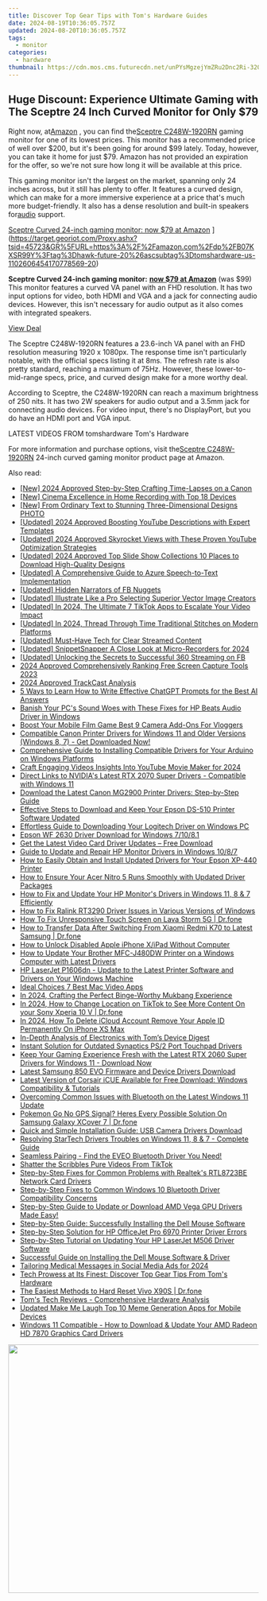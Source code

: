 ```yaml
---
title: Discover Top Gear Tips with Tom's Hardware Guides
date: 2024-08-19T10:36:05.757Z
updated: 2024-08-20T10:36:05.757Z
tags:
  - monitor
categories:
  - hardware
thumbnail: https://cdn.mos.cms.futurecdn.net/unPYsMgzejYmZRu2Dnc2Ri-320-80.jpg
---
```


## Huge Discount: Experience Ultimate Gaming with The Sceptre 24 Inch Curved Monitor for Only $79

Right now, at[Amazon](https://tools.techidaily.com) , you can find the[Sceptre C248W-1920RN](https://target.georiot.com/Proxy.ashx?tsid=45723&GR%5FURL=https%3A%2F%2Famazon.com%2Fdp%2FB07KXSR99Y%3Ftag%3Dhawk-future-20%26ascsubtag%3Dtomshardware-us-1754812550838852581-20) gaming monitor for one of its lowest prices. This monitor has a recommended price of well over $200, but it's been going for around $99 lately. Today, however, you can take it home for just $79\. Amazon has not provided an expiration for the offer, so we're not sure how long it will be available at this price.

 This gaming monitor isn't the largest on the market, spanning only 24 inches across, but it still has plenty to offer. It features a curved design, which can make for a more immersive experience at a price that's much more budget-friendly. It also has a dense resolution and built-in speakers for[audio](https://tools.techidaily.com) support.

[Sceptre Curved 24-inch gaming monitor: now $79 at Amazon](https://cdn.mos.cms.futurecdn.net/FYwoeiQXFq3yf6yKBUXMEm-200-100.jpg "Sceptre Curved 24-inch gaming monitor: now $79 at Amazon") ](https://target.georiot.com/Proxy.ashx?tsid=45723&GR%5FURL=https%3A%2F%2Famazon.com%2Fdp%2FB07KXSR99Y%3Ftag%3Dhawk-future-20%26ascsubtag%3Dtomshardware-us-1102606454170778569-20)

**Sceptre Curved 24-inch gaming monitor:** [**now $79 at Amazon**](https://target.georiot.com/Proxy.ashx?tsid=45723&GR%5FURL=https%3A%2F%2Famazon.com%2Fdp%2FB07KXSR99Y%3Ftag%3Dhawk-future-20%26ascsubtag%3Dtomshardware-us-3447313894328832634-20) (was $99)  
 This monitor features a curved VA panel with an FHD resolution. It has two input options for video, both HDMI and VGA and a jack for connecting audio devices. However, this isn't necessary for audio output as it also comes with integrated speakers.

[View Deal](https://target.georiot.com/Proxy.ashx?tsid=45723&GR%5FURL=https%3A%2F%2Famazon.com%2Fdp%2FB07KXSR99Y%3Ftag%3Dhawk-future-20%26ascsubtag%3Dtomshardware-us-1102606454170778569-20)

 The Sceptre C248W-1920RN features a 23.6-inch VA panel with an FHD resolution measuring 1920 x 1080px. The response time isn't particularly notable, with the official specs listing it at 8ms. The refresh rate is also pretty standard, reaching a maximum of 75Hz. However, these lower-to-mid-range specs, price, and curved design make for a more worthy deal.

 According to Sceptre, the C248W-1920RN can reach a maximum brightness of 250 nits. It has two 2W speakers for audio output and a 3.5mm jack for connecting audio devices. For video input, there's no DisplayPort, but you do have an HDMI port and VGA input.

 LATEST VIDEOS FROM tomshardware Tom's Hardware

 For more information and purchase options, visit the[Sceptre C248W-1920RN](https://target.georiot.com/Proxy.ashx?tsid=45723&GR%5FURL=https%3A%2F%2Famazon.com%2Fdp%2FB07KXSR99Y%3Ftag%3Dhawk-future-20%26ascsubtag%3Dtomshardware-us-1754812550838852581-20) 24-inch curved gaming monitor product page at Amazon.

<ins class="adsbygoogle"
     style="display:block"
     data-ad-format="autorelaxed"
     data-ad-client="ca-pub-7571918770474297"
     data-ad-slot="1223367746"></ins>



<ins class="adsbygoogle"
     style="display:block"
     data-ad-client="ca-pub-7571918770474297"
     data-ad-slot="8358498916"
     data-ad-format="auto"
     data-full-width-responsive="true"></ins>

<span class="atpl-alsoreadstyle">Also read:</span>
<div><ul>
<li><a href="https://vp-tips.techidaily.com/new-2024-approved-step-by-step-crafting-time-lapses-on-a-canon/"><u>[New] 2024 Approved  Step-by-Step  Crafting Time-Lapses on a Canon</u></a></li>
<li><a href="https://fox-links.techidaily.com/new-cinema-excellence-in-home-recording-with-top-18-devices/"><u>[New] Cinema Excellence in Home Recording with Top 18 Devices</u></a></li>
<li><a href="https://fox-cloud.techidaily.com/new-from-ordinary-text-to-stunning-three-dimensional-designs-photo/"><u>[New] From Ordinary Text to Stunning Three-Dimensional Designs PHOTO</u></a></li>
<li><a href="https://facebook-record-videos.techidaily.com/updated-2024-approved-boosting-youtube-descriptions-with-expert-templates/"><u>[Updated] 2024 Approved  Boosting YouTube Descriptions with Expert Templates</u></a></li>
<li><a href="https://youtube-sure.techidaily.com/ed-2024-approved-skyrocket-views-with-these-proven-youtube-optimization-strategies/"><u>[Updated] 2024 Approved  Skyrocket Views with These Proven YouTube Optimization Strategies</u></a></li>
<li><a href="https://vp-tips.techidaily.com/updated-2024-approved-top-slide-show-collections-10-places-to-download-high-quality-designs/"><u>[Updated] 2024 Approved  Top Slide Show Collections  10 Places to Download High-Quality Designs</u></a></li>
<li><a href="https://extra-resources.techidaily.com/updated-a-comprehensive-guide-to-azure-speech-to-text-implementation/"><u>[Updated] A Comprehensive Guide to Azure Speech-to-Text Implementation</u></a></li>
<li><a href="https://facebook-video-content.techidaily.com/updated-hidden-narrators-of-fb-nuggets/"><u>[Updated] Hidden Narrators of FB Nuggets</u></a></li>
<li><a href="https://some-knowledge.techidaily.com/updated-illustrate-like-a-pro-selecting-superior-vector-image-creators/"><u>[Updated] Illustrate Like a Pro  Selecting Superior Vector Image Creators</u></a></li>
<li><a href="https://tiktok-videos.techidaily.com/updated-in-2024-the-ultimate-7-tiktok-apps-to-escalate-your-video-impact/"><u>[Updated] In 2024, The Ultimate 7 TikTok Apps to Escalate Your Video Impact</u></a></li>
<li><a href="https://tiktok-video-files.techidaily.com/updated-in-2024-thread-through-time-traditional-stitches-on-modern-platforms/"><u>[Updated] In 2024, Thread Through Time  Traditional Stitches on Modern Platforms</u></a></li>
<li><a href="https://some-skills.techidaily.com/updated-must-have-tech-for-clear-streamed-content/"><u>[Updated] Must-Have Tech for Clear Streamed Content</u></a></li>
<li><a href="https://screen-mirroring-recording.techidaily.com/updated-snippetsnapper-a-close-look-at-micro-recorders-for-2024/"><u>[Updated] SnippetSnapper  A Close Look at Micro-Recorders for 2024</u></a></li>
<li><a href="https://facebook-video-files.techidaily.com/updated-unlocking-the-secrets-to-successful-360-streaming-on-fb/"><u>[Updated] Unlocking the Secrets to Successful 360 Streaming on FB</u></a></li>
<li><a href="https://on-screen-recording.techidaily.com/2024-approved-comprehensively-ranking-free-screen-capture-tools-2023/"><u>2024 Approved  Comprehensively Ranking Free Screen Capture Tools 2023</u></a></li>
<li><a href="https://screen-video-capture.techidaily.com/2024-approved-trackcast-analysis/"><u>2024 Approved  TrackCast Analysis</u></a></li>
<li><a href="https://tech-revival.techidaily.com/5-ways-to-learn-how-to-write-effective-chatgpt-prompts-for-the-best-ai-answers/"><u>5 Ways to Learn How to Write Effective ChatGPT Prompts for the Best AI Answers</u></a></li>
<li><a href="https://hardware-help.techidaily.com/banish-your-pcs-sound-woes-with-these-fixes-for-hp-beats-audio-driver-in-windows/"><u>Banish Your PC's Sound Woes with These Fixes for HP Beats Audio Driver in Windows</u></a></li>
<li><a href="https://youtube-web.techidaily.com/-your-mobile-film-game-best-9-camera-add-ons-for-vloggers/"><u>Boost Your Mobile Film Game  Best 9 Camera Add-Ons For Vloggers</u></a></li>
<li><a href="https://hardware-help.techidaily.com/compatible-canon-printer-drivers-for-windows-11-and-older-versions-windows-8-7-get-downloaded-now/"><u>Compatible Canon Printer Drivers for Windows 11 and Older Versions (Windows 8, 7) - Get Downloaded Now!</u></a></li>
<li><a href="https://hardware-help.techidaily.com/comprehensive-guide-to-installing-compatible-drivers-for-your-arduino-on-windows-platforms/"><u>Comprehensive Guide to Installing Compatible Drivers for Your Arduino on Windows Platforms</u></a></li>
<li><a href="https://youtube-webster.techidaily.com/-engaging-videos-insights-into-youtube-movie-maker-for-2024/"><u>Craft Engaging Videos  Insights Into YouTube Movie Maker for 2024</u></a></li>
<li><a href="https://hardware-help.techidaily.com/direct-links-to-nvidias-latest-rtx-2070-super-drivers-compatible-with-windows-11/"><u>Direct Links to NVIDIA's Latest RTX 2070 Super Drivers - Compatible with Windows 11</u></a></li>
<li><a href="https://hardware-help.techidaily.com/download-the-latest-canon-mg2900-printer-drivers-step-by-step-guide/"><u>Download the Latest Canon MG2900 Printer Drivers: Step-by-Step Guide</u></a></li>
<li><a href="https://hardware-help.techidaily.com/effective-steps-to-download-and-keep-your-epson-ds-510-printer-software-updated/"><u>Effective Steps to Download and Keep Your Epson DS-510 Printer Software Updated</u></a></li>
<li><a href="https://hardware-help.techidaily.com/effortless-guide-to-downloading-your-logitech-driver-on-windows-pc/"><u>Effortless Guide to Downloading Your Logitech Driver on Windows PC</u></a></li>
<li><a href="https://hardware-help.techidaily.com/epson-wf-2630-driver-download-for-windows-71081/"><u>Epson WF 2630 Driver Download for Windows 7/10/8.1</u></a></li>
<li><a href="https://hardware-help.techidaily.com/get-the-latest-video-card-driver-updates-free-download/"><u>Get the Latest Video Card Driver Updates – Free Download</u></a></li>
<li><a href="https://hardware-help.techidaily.com/guide-to-update-and-repair-hp-monitor-drivers-in-windows-1087/"><u>Guide to Update and Repair HP Monitor Drivers in Windows 10/8/7</u></a></li>
<li><a href="https://hardware-help.techidaily.com/how-to-easily-obtain-and-install-updated-drivers-for-your-epson-xp-440-printer/"><u>How to Easily Obtain and Install Updated Drivers for Your Epson XP-440 Printer</u></a></li>
<li><a href="https://hardware-help.techidaily.com/how-to-ensure-your-acer-nitro-5-runs-smoothly-with-updated-driver-packages/"><u>How to Ensure Your Acer Nitro 5 Runs Smoothly with Updated Driver Packages</u></a></li>
<li><a href="https://hardware-help.techidaily.com/how-to-fix-and-update-your-hp-monitors-drivers-in-windows-11-8-and-7-efficiently/"><u>How to Fix and Update Your HP Monitor's Drivers in Windows 11, 8 & 7 Efficiently</u></a></li>
<li><a href="https://hardware-help.techidaily.com/how-to-fix-ralink-rt3290-driver-issues-in-various-versions-of-windows/"><u>How to Fix Ralink RT3290 Driver Issues in Various Versions of Windows</u></a></li>
<li><a href="https://fix-guide.techidaily.com/how-to-fix-unresponsive-touch-screen-on-lava-storm-5g-drfone-by-drfone-fix-android-problems-fix-android-problems/"><u>How To Fix Unresponsive Touch Screen on Lava Storm 5G | Dr.fone</u></a></li>
<li><a href="https://android-transfer.techidaily.com/how-to-transfer-data-after-switching-from-xiaomi-redmi-k70-to-latest-samsung-drfone-by-drfone-transfer-from-android-transfer-from-android/"><u>How to Transfer Data After Switching From Xiaomi Redmi K70 to Latest Samsung | Dr.fone</u></a></li>
<li><a href="https://ios-unlock.techidaily.com/how-to-unlock-disabled-apple-iphone-xipad-without-computer-by-drfone-ios/"><u>How to Unlock Disabled Apple iPhone X/iPad Without Computer</u></a></li>
<li><a href="https://hardware-help.techidaily.com/how-to-update-your-brother-mfc-j480dw-printer-on-a-windows-computer-with-latest-drivers/"><u>How to Update Your Brother MFC-J480DW Printer on a Windows Computer with Latest Drivers</u></a></li>
<li><a href="https://hardware-help.techidaily.com/hp-laserjet-p1606dn-update-to-the-latest-printer-software-and-drivers-on-your-windows-machine/"><u>HP LaserJet P1606dn - Update to the Latest Printer Software and Drivers on Your Windows Machine</u></a></li>
<li><a href="https://extra-lessons.techidaily.com/ideal-choices-7-best-mac-video-apps/"><u>Ideal Choices  7 Best Mac Video Apps</u></a></li>
<li><a href="https://youtube-videos.techidaily.com/in-2024-crafting-the-perfect-binge-worthy-mukbang-experience/"><u>In 2024, Crafting the Perfect Binge-Worthy Mukbang Experience</u></a></li>
<li><a href="https://location-social.techidaily.com/in-2024-how-to-change-location-on-tiktok-to-see-more-content-on-your-sony-xperia-10-v-drfone-by-drfone-virtual-android/"><u>In 2024, How to Change Location on TikTok to See More Content On your Sony Xperia 10 V | Dr.fone</u></a></li>
<li><a href="https://apple-account.techidaily.com/in-2024-how-to-delete-icloud-account-remove-your-apple-id-permanently-on-iphone-xs-max-by-drfone-ios/"><u>In 2024, How To Delete iCloud Account Remove Your Apple ID Permanently On iPhone XS Max</u></a></li>
<li><a href="https://hardware-help.techidaily.com/in-depth-analysis-of-electronics-with-toms-device-digest/"><u>In-Depth Analysis of Electronics with Tom’s Device Digest</u></a></li>
<li><a href="https://hardware-help.techidaily.com/instant-solution-for-outdated-synaptics-ps2-port-touchpad-drivers/"><u>Instant Solution for Outdated Synaptics PS/2 Port Touchpad Drivers</u></a></li>
<li><a href="https://hardware-help.techidaily.com/keep-your-gaming-experience-fresh-with-the-latest-rtx-2060-super-drivers-for-windows-11-download-now/"><u>Keep Your Gaming Experience Fresh with the Latest RTX 2060 Super Drivers for Windows 11 - Download Now</u></a></li>
<li><a href="https://hardware-help.techidaily.com/latest-samsung-850-evo-firmware-and-device-drivers-download/"><u>Latest Samsung 850 EVO Firmware and Device Drivers Download</u></a></li>
<li><a href="https://hardware-help.techidaily.com/latest-version-of-corsair-icue-available-for-free-download-windows-compatibility-and-tutorials/"><u>Latest Version of Corsair iCUE Available for Free Download: Windows Compatibility & Tutorials</u></a></li>
<li><a href="https://hardware-help.techidaily.com/overcoming-common-issues-with-bluetooth-on-the-latest-windows-11-update/"><u>Overcoming Common Issues with Bluetooth on the Latest Windows 11 Update</u></a></li>
<li><a href="https://change-location.techidaily.com/pokemon-go-no-gps-signal-heres-every-possible-solution-on-samsung-galaxy-xcover-7-drfone-by-drfone-virtual-android/"><u>Pokemon Go No GPS Signal? Heres Every Possible Solution On Samsung Galaxy XCover 7 | Dr.fone</u></a></li>
<li><a href="https://hardware-help.techidaily.com/quick-and-simple-installation-guide-usb-camera-drivers-download/"><u>Quick and Simple Installation Guide: USB Camera Drivers Download</u></a></li>
<li><a href="https://hardware-help.techidaily.com/resolving-startech-drivers-troubles-on-windows-11-8-and-7-complete-guide/"><u>Resolving StarTech Drivers Troubles on Windows 11, 8 & 7 - Complete Guide</u></a></li>
<li><a href="https://hardware-help.techidaily.com/1722960556838-seamless-pairing-find-the-eveo-bluetooth-driver-you-need/"><u>Seamless Pairing - Find the EVEO Bluetooth Driver You Need!</u></a></li>
<li><a href="https://extra-tips.techidaily.com/shatter-the-scribbles-pure-videos-from-tiktok/"><u>Shatter the Scribbles  Pure Videos From TikTok</u></a></li>
<li><a href="https://hardware-help.techidaily.com/step-by-step-fixes-for-common-problems-with-realteks-rtl8723be-network-card-drivers/"><u>Step-by-Step Fixes for Common Problems with Realtek's RTL8723BE Network Card Drivers</u></a></li>
<li><a href="https://hardware-help.techidaily.com/step-by-step-fixes-to-common-windows-10-bluetooth-driver-compatibility-concerns/"><u>Step-by-Step Fixes to Common Windows 10 Bluetooth Driver Compatibility Concerns</u></a></li>
<li><a href="https://hardware-help.techidaily.com/1722960977663-step-by-step-guide-to-update-or-download-amd-vega-gpu-drivers-made-easy/"><u>Step-by-Step Guide to Update or Download AMD Vega GPU Drivers Made Easy!</u></a></li>
<li><a href="https://hardware-help.techidaily.com/step-by-step-guide-successfully-installing-the-dell-mouse-software/"><u>Step-by-Step Guide: Successfully Installing the Dell Mouse Software</u></a></li>
<li><a href="https://hardware-help.techidaily.com/step-by-step-solution-for-hp-officejet-pro-6970-printer-driver-errors/"><u>Step-by-Step Solution for HP OfficeJet Pro 6970 Printer Driver Errors</u></a></li>
<li><a href="https://hardware-help.techidaily.com/step-by-step-tutorial-on-updating-your-hp-laserjet-m506-driver-software/"><u>Step-by-Step Tutorial on Updating Your HP LaserJet M506 Driver Software</u></a></li>
<li><a href="https://hardware-help.techidaily.com/successful-guide-on-installing-the-dell-mouse-software-and-driver/"><u>Successful Guide on Installing the Dell Mouse Software & Driver</u></a></li>
<li><a href="https://some-skills.techidaily.com/tailoring-medical-messages-in-social-media-ads-for-2024/"><u>Tailoring Medical Messages in Social Media Ads for 2024</u></a></li>
<li><a href="https://hardware-help.techidaily.com/tech-prowess-at-its-finest-discover-top-gear-tips-from-toms-hardware/"><u>Tech Prowess at Its Finest: Discover Top Gear Tips From Tom's Hardware</u></a></li>
<li><a href="https://techidaily.com/the-easiest-methods-to-hard-reset-vivo-x90s-drfone-by-drfone-reset-android-reset-android/"><u>The Easiest Methods to Hard Reset Vivo X90S | Dr.fone</u></a></li>
<li><a href="https://hardware-help.techidaily.com/toms-tech-reviews-comprehensive-hardware-analysis/"><u>Tom's Tech Reviews - Comprehensive Hardware Analysis</u></a></li>
<li><a href="https://ai-driven-video-production.techidaily.com/updated-make-me-laugh-top-10-meme-generation-apps-for-mobile-devices/"><u>Updated Make Me Laugh Top 10 Meme Generation Apps for Mobile Devices</u></a></li>
<li><a href="https://hardware-help.techidaily.com/windows-11-compatible-how-to-download-and-update-your-amd-radeon-hd-7870-graphics-card-drivers/"><u>Windows 11 Compatible - How to Download & Update Your AMD Radeon HD 7870 Graphics Card Drivers</u></a></li>
</ul></div>

<!-- affiliate ads begin -->
<a href="https://appsumo.8odi.net/c/5597632/2087407/7443" target="_top" id="2087407"><img src="//a.impactradius-go.com/display-ad/7443-2087407" border="0" alt="" width="600" height="500"/></a><img height="0" width="0" src="https://appsumo.8odi.net/i/5597632/2087407/7443" style="position:absolute;visibility:hidden;" border="0" />
<!-- affiliate ads end -->
